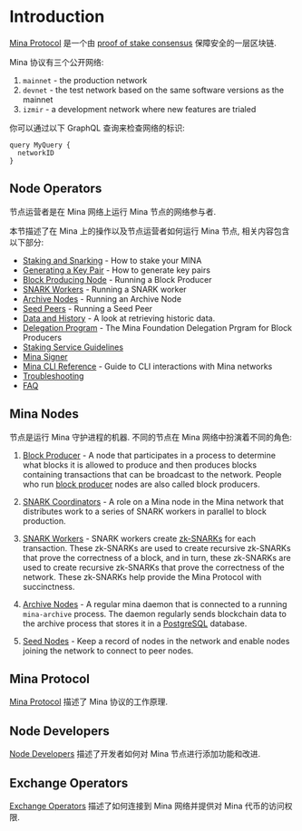 # Introduction 

[Mina Protocol](../index.md) 是一个由 [proof of stake consensus](../proof-of-stake.md) 保障安全的一层区块链. 

Mina 协议有三个公开网络: 

1. `mainnet`  - the production network
2. `devnet`   - the test network based on the same software versions as the mainnet
3. `izmir`    - a development network where new features are trialed

你可以通过以下 GraphQL 查询来检查网络的标识: 

```
query MyQuery {
  networkID
}
```

## Node Operators

节点运营者是在 Mina 网络上运行 Mina 节点的网络参与者. 

本节描述了在 Mina 上的操作以及节点运营者如何运行 Mina 节点, 相关内容包含以下部分: 

- [Staking and Snarking](/node-operators/staking-and-snarking) - How to stake your MINA
- [Generating a Key Pair](/node-operators/generating-a-keypair) - How to generate key pairs
- [Block Producing Node](/node-operators/block-producer-node) - Running a Block Producer
- [SNARK Workers](/node-operators/snark-workers) - Running a SNARK worker
- [Archive Nodes](/node-operators/archive-node) - Running an Archive Node
- [Seed Peers](/node-operators/seed-peers) - Running a Seed Peer
- [Data and History](/node-operators/data-and-history) - A look at retrieving historic data.
- [Delegation Program](/node-operators/delegation-program) - The Mina Foundation Delegation Prgram for Block Producers 
- [Staking Service Guidelines](/node-operators/staking-service-guidelines)
- [Mina Signer](/node-operators/mina-signer)
- [Mina CLI Reference](/node-operators/mina-cli-reference) - Guide to CLI interactions with Mina networks 
- [Troubleshooting](/node-operators/troubleshooting)
- [FAQ](/node-operators/faq)

## Mina Nodes

节点是运行 Mina 守护进程的机器. 不同的节点在 Mina 网络中扮演着不同的角色: 

1. [Block Producer](https://docs.minaprotocol.com/glossary#block-producer) - A node that participates in a process to determine what blocks it is allowed to produce and then produces blocks containing transactions that can be broadcast to the network. People who run [block producer](https://docs.minaprotocol.com/mina-protocol/block-producers) nodes are also called block producers.

2. [SNARK Coordinators](https://docs.minaprotocol.com/glossary#snark-coordinator) - A role on a Mina node in the Mina network that distributes work to a series of SNARK workers in parallel to block production.

3. [SNARK Workers](https://docs.minaprotocol.com/glossary#snark-worker) -  SNARK workers create [zk-SNARKs](https://minaprotocol.com/blog/what-are-zk-snarks) for each transaction. These zk-SNARKs are used to create recursive zk-SNARKs that prove the correctness of a block, and in turn, these zk-SNARKs are used to create recursive zk-SNARKs that prove the correctness of the network. These zk-SNARKs help provide the Mina Protocol with succinctness. 

4. [Archive Nodes](/node-operators/archive-node) - A regular mina daemon that is connected to a running `mina-archive` process. The daemon regularly sends blockchain data to the archive process that stores it in a [PostgreSQL](https://www.postgresql.org/) database.

5. [Seed Nodes](https://docs.minaprotocol.com/glossary#seed-nodes) - Keep a record of nodes in the network and enable nodes joining the network to connect to peer nodes.

## Mina Protocol

[Mina Protocol](../index.md) 描述了 Mina 协议的工作原理. 

## Node Developers

[Node Developers](../node-developers/index.md) 描述了开发者如何对 Mina 节点进行添加功能和改进. 

## Exchange Operators

[Exchange Operators](../exchange-operators/faq.md) 描述了如何连接到 Mina 网络并提供对 Mina 代币的访问权限.  